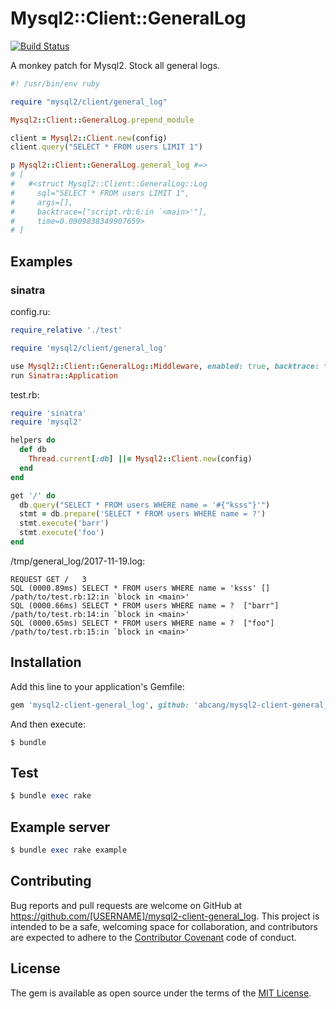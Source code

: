 Mysql2::Client::GeneralLog
===

[![Build Status](https://travis-ci.org/ksss/mysql2-client-general_log.svg?branch=v0.1.0)](https://travis-ci.org/ksss/mysql2-client-general_log)

A monkey patch for Mysql2.
Stock all general logs.

```ruby
#! /usr/bin/env ruby

require "mysql2/client/general_log"

Mysql2::Client::GeneralLog.prepend_module

client = Mysql2::Client.new(config)
client.query("SELECT * FROM users LIMIT 1")

p Mysql2::Client::GeneralLog.general_log #=>
# [
#   #<struct Mysql2::Client::GeneralLog::Log
#     sql="SELECT * FROM users LIMIT 1",
#     args=[],
#     backtrace=["script.rb:6:in `<main>'"],
#     time=0.0909838349907659>
# ]
```

## Examples

### sinatra

config.ru:
```ruby
require_relative './test'

require 'mysql2/client/general_log'

use Mysql2::Client::GeneralLog::Middleware, enabled: true, backtrace: true, path: '/tmp/general_log'
run Sinatra::Application
```

test.rb:
```ruby
require 'sinatra'
require 'mysql2'

helpers do
  def db
    Thread.current[:db] ||= Mysql2::Client.new(config)
  end
end

get '/' do
  db.query("SELECT * FROM users WHERE name = '#{"ksss"}'")
  stmt = db.prepare('SELECT * FROM users WHERE name = ?')
  stmt.execute('barr')
  stmt.execute('foo')
end
```

/tmp/general_log/2017-11-19.log:
```
REQUEST GET	/	3
SQL	(0000.89ms)	SELECT * FROM users WHERE name = 'ksss'	[]	/path/to/test.rb:12:in `block in <main>'
SQL	(0000.66ms)	SELECT * FROM users WHERE name = ?	["barr"]	/path/to/test.rb:14:in `block in <main>'
SQL	(0000.65ms)	SELECT * FROM users WHERE name = ?	["foo"]	/path/to/test.rb:15:in `block in <main>'
```

## Installation

Add this line to your application's Gemfile:

```ruby
gem 'mysql2-client-general_log', github: 'abcang/mysql2-client-general_log', branch: 'rack_middleware'
```

And then execute:

    $ bundle


## Test

```ruby
$ bundle exec rake
```

## Example server

```ruby
$ bundle exec rake example
```

## Contributing

Bug reports and pull requests are welcome on GitHub at https://github.com/[USERNAME]/mysql2-client-general_log. This project is intended to be a safe, welcoming space for collaboration, and contributors are expected to adhere to the [Contributor Covenant](contributor-covenant.org) code of conduct.

## License

The gem is available as open source under the terms of the [MIT License](http://opensource.org/licenses/MIT).
